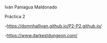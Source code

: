Iván Paniagua Maldonado

Práctica 2

-https://domnhallivan.github.io/P2-P2.github.io/

-https://www.darkestdungeon.com/